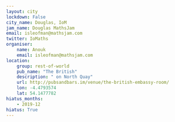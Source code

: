 ```yaml
---
layout: city                                           
lockdown: False
city_name: Douglas, IoM                                                               
jam_name: Douglas MathsJam
email: isleofman@mathsjam.com
twitter: IoMaths
organiser:
    name: Anouk
    email: isleofman@mathsjam.com
location:
    group: rest-of-world
    pub_name: "The British"
    description: " on North Quay"
    url: http://pubsandbars.im/venue/the-british-embassy-room/
    lon: -4.4793574
    lat: 54.1477782
hiatus_months:
    - 2019-12
hiatus: True
---
```

